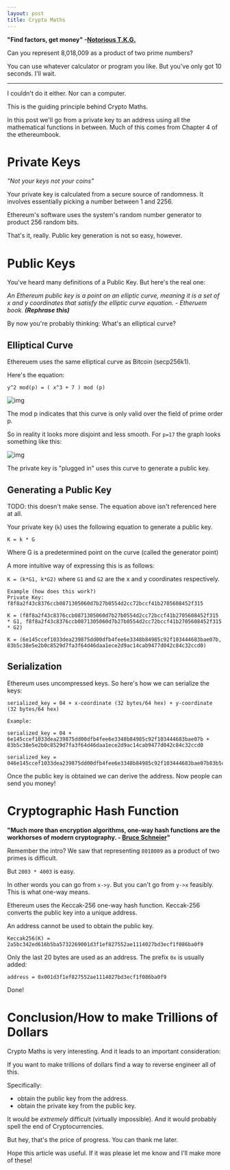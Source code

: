 ```yaml
---
layout: post
title: Crypto Maths
---
```


__"Find factors, get money" -[Notorious T.K.G.](
https://blog.cloudflare.com/a-relatively-easy-to-understand-primer-on-elliptic-curve-cryptography/)__
<!-- __Chapter 4 summary: Ethereum Book__ -->

Can you represent 8,018,009 as a product of two prime numbers? 

You can use whatever calculator or program you like. But you've only got 10 seconds. I'll wait.

****

I couldn't do it either. Nor can a computer.

This is the guiding principle behind Crypto Maths.

In this post we'll go from a private key to an address using all the mathematical functions in between. Much of this comes from Chapter 4 of the ethereumbook. 

# Private Keys

*"Not your keys not your coins"*

Your private key is calculated from a secure source of randomness. It involves essentially picking a number between 1 and 2256. 

Ethereum's software uses the system's random number generator to product 256 random bits. 

That's it, really. Public key generation is not so easy, however. 

# Public Keys

You've heard many definitions of a Public Key. But here's the real one: 

*An Ethereum public key is a point on an elliptic curve, meaning it is a set of x and y coordinates that satisfy the elliptic curve equation. - Etheruem book. __(Rephrase this)__*

By now you're probably thinking: What's an elliptical curve? 

## Elliptical Curve

Ethereuem uses the same elliptical curve as Bitcoin (secp256k1).

Here's the equation: 

`y^2 mod(p) = ( x^3 + 7 ) mod (p)`

![img](https://hackernoon.com/hn-images/1*O8g1ldH8j2gUm1TfQdY31w.png)

The mod p indicates that this curve is only valid over the field of prime order p.

So in reality it looks more disjoint and less smooth. For `p=17` the graph looks something like this:

![img](https://github.com/ethereumbook/ethereumbook/blob/develop/images/ec_over_small_prime_field.png)

The private key is "plugged in" uses this curve to generate a public key.

## Generating a Public Key

TODO: this doesn't make sense. The equation above isn't referenced here at all.

Your private key (`k`) uses the following equation to generate a public key.

`K = k * G`

Where G is a predetermined point on the curve (called the generator point)

A more intuitive way of expressing this is as follows:

`K = (k*G1, k*G2)` where `G1` and `G2` are the x and y coordinates respectively.

```
Example (how does this work?)
Private Key: f8f8a2f43c8376ccb0871305060d7b27b0554d2cc72bccf41b2705608452f315

K = (f8f8a2f43c8376ccb0871305060d7b27b0554d2cc72bccf41b2705608452f315 * G1, f8f8a2f43c8376ccb0871305060d7b27b0554d2cc72bccf41b2705608452f315 * G2)

K = (6e145ccef1033dea239875dd00dfb4fee6e3348b84985c92f103444683bae07b, 83b5c38e5e2b0c8529d7fa3f64d46daa1ece2d9ac14cab9477d042c84c32ccd0)
```

## Serialization

Ethereum uses uncompressed keys. So here's how we can serialize the keys:

`serialized_key = 04 + x-coordinate (32 bytes/64 hex) + y-coordinate (32 bytes/64 hex)`

```
Example:

serialized_key = 04 + 6e145ccef1033dea239875dd00dfb4fee6e3348b84985c92f103444683bae07b + 83b5c38e5e2b0c8529d7fa3f64d46daa1ece2d9ac14cab9477d042c84c32ccd0

serialized_key = 046e145ccef1033dea239875dd00dfb4fee6e3348b84985c92f103444683bae07b83b5c38e5e2b0c8529d7fa3f64d46daa1ece2d9ac14cab9477d042c84c32ccd0

```

<!-- ## Python Code
Here's the code to the public key creation in python. From [stackoverflow](https://stackoverflow.com/questions/59243185/generating-elliptic-curve-private-key-in-python-with-the-cryptography-library).

```python
from cryptography.hazmat.backends import default_backend
from cryptography.hazmat.primitives import serialization
from cryptography.hazmat.primitives.asymmetric import ec

private_key = ec.generate_private_key(ec.SECP256R1(), default_backend())
public_key = private_key.public_key()
# serializing into PEM
rsa_pem = public_key.public_bytes(encoding=serialization.Encoding.PEM, format=serialization.PublicFormat.SubjectPublicKeyInfo)
print(rsa_pem.decode()) # print public key

``` -->

Once the public key is obtained we can derive the address. Now people can send you money!

# Cryptographic Hash Function

__"Much more than encryption algorithms, one-way hash functions are the workhorses of modern cryptography. - [Bruce Schneier](https://www.schneier.com/essays/archives/2004/08/cryptanalysis_of_md5.html)"__

Remember the intro? We saw that representing `8018009` as a product of two primes is difficult. 

But `2003 * 4003` is easy.

In other words you can go from `x->y`. But you can't go from `y->x` feasibly. This is what one-way means. 

Ethereum uses the Keccak-256 one-way hash function. Keccak-256 converts the public key into a unique address. 

An address cannot be used to obtain the public key.

```
Keccak256(K) = 2a5bc342ed616b5ba5732269001d3f1ef827552ae1114027bd3ecf1f086ba0f9
``` 

Only the last 20 bytes are used as an address. The prefix `0x` is usually added:

```
address = 0x001d3f1ef827552ae1114027bd3ecf1f086ba0f9
```

Done! 

# Conclusion/How to make Trillions of Dollars

Crypto Maths is very interesting. And it leads to an important consideration:

If you want to make trillions of dollars find a way to reverse engineer all of this.

Specifically: 

- obtain the public key from the address.
- obtain the private key from the public key.

<!-- But good luck - you'll need it. -->

It would be *extremely* difficult (virtually impossible). And it would probably spell the end of Cryptocurrencies. 

But hey, that's the price of progress. You can thank me later.

Hope this article was useful. If it was please let me know and I'll make more of these!


